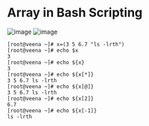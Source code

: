 Array in Bash Scripting
=======================

![image](https://user-images.githubusercontent.com/53966749/197399353-80c37e52-8bcf-4e6d-be50-26bb4329a6d6.png)
![image](https://user-images.githubusercontent.com/53966749/197399415-b3962a60-07ed-4ec9-a467-e4b56d1354b5.png)

```
[root@veena ~]# x=(3 5 6.7 "ls -lrth")
[root@veena ~]# echo $x
3
[root@veena ~]# echo ${x}
3
[root@veena ~]# echo ${x[*]}
3 5 6.7 ls -lrth
[root@veena ~]# echo ${x[@]}
3 5 6.7 ls -lrth
[root@veena ~]# echo ${x[2]}
6.7
[root@veena ~]# echo ${x[-1]}
ls -lrth

```

